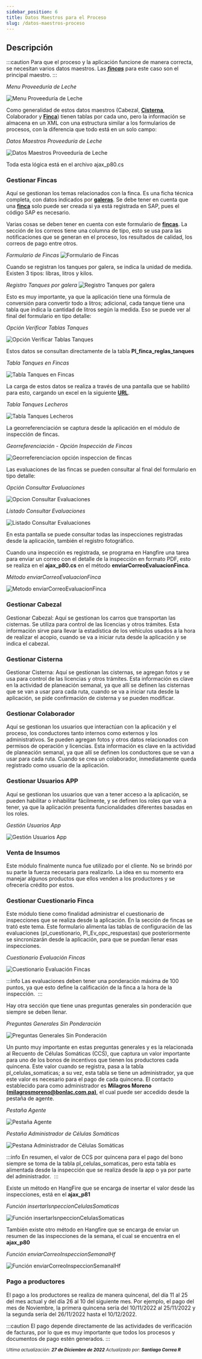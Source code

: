 ```yaml
---
sidebar_position: 6
title: Datos Maestros para el Proceso
slug: /datos-maestros-proceso
---
```


## Descripción

:::caution
Para que el proceso y la aplicación funcione de manera correcta, se necesitan varios datos maestros. Las **_[fincas](./informacion-general-proveeduria-de-leche.md#fincas)_** para este caso son el principal maestro.
:::

_Menu Proveeduría de Leche_

![Menu Proveeduría de Leche](/assets/proveeduria/menu-proveeduria-leche.png "Menu Proveeduría de Leche")

Como generalidad de estos datos maestros (Cabezal, **[Cisterna](./informacion-general-proveeduria-de-leche.md#cisternas)**, Colaborador y **[Finca](./informacion-general-proveeduria-de-leche.md#fincas)**) tienen tablas por cada uno, pero la información se almacena en un XML con una estructura similar a los formularios de procesos, con la diferencia que todo está en un solo campo:

_Datos Maestros Proveeduría de Leche_

![Datos Maestros Proveeduría de Leche](/assets/proveeduria/datos-maestros.png "Datos Maestros Proveeduría de Leche")

Toda esta lógica está en el archivo ajax_p80.cs

### Gestionar Fincas

Aquí se gestionan los temas relacionados con la finca. Es una ficha técnica completa, con datos indicados por **[galeras](./informacion-general-proveeduria-de-leche.md#fincas)**. Se debe tener en cuenta que una **[finca](./informacion-general-proveeduria-de-leche.md#fincas)** solo puede ser creada si ya está registrada en SAP, pues el código SAP es necesario. 

Varias cosas se deben tener en cuenta con este formulario de **[fincas](./informacion-general-proveeduria-de-leche.md#fincas)**. La sección de los correos tiene una columna de tipo, esto se usa para las notificaciones que se generan en el proceso, los resultados de calidad, los correos de pago entre otros.

_Formulario de Fincas_
![Formulario de Fincas](/assets/proveeduria/datos-generales-finca.png "Formulario de Fincas")

Cuando se registran los tanques por galera, se indica la unidad de medida. Existen 3 tipos: libras, litros y kilos.

_Registro Tanques por galera_
![Registro Tanques por galera](/assets/proveeduria/tanques-por-galera.png "Registro Tanques por galera")

Esto es muy importante, ya que la aplicación tiene una fórmula de conversión para convertir todo a litros; adicional, cada tanque tiene una tabla que indica la cantidad de litros según la medida. Eso se puede ver al final del formulario en tipo detalle:

_Opción Verificar Tablas Tanques_

![Opción Verificar Tablas Tanques](/assets/proveeduria/verificar-tablas-tanques.png "Opción Verificar Tablas Tanques")

Estos datos se consultan directamente de la tabla **Pl_finca_reglas_tanques**

_Tabla Tanques en Fincas_

![Tabla Tanques en Fincas](/assets/proveeduria/tabla-finca-reglas-tanques.png "Tabla Tanques en Fincas")

La carga de estos datos se realiza a través de una pantalla que se habilitó para esto, cargando un excel en la siguiente **[URL](http://bonlac.bpmco.co/pruebas/cargar_tablas_lecheros.aspx)**.

_Tabla Tanques Lecheros_

![Tabla Tanques Lecheros](/assets/proveeduria/tablas-tanques-lecheros.png "Tabla Tanques Lecheros")

La georreferenciación se captura desde la aplicación en el módulo de inspección de fincas.

_Georreferenciación - Opción Inspección de Fincas_

![Georreferenciacion opción inspeccion de fincas](/assets/proveeduria/georreferenciacion.png "Georreferenciación - Opción Inspección de Fincas")

Las evaluaciones de las fincas se pueden consultar al final del formulario en tipo detalle:

_Opción Consultar Evaluaciones_

![Opcion Consultar Evaluaciones](/assets/proveeduria/opcion-consultar-evaluaciones.png "Opción Consultar Evaluaciones")

_Listado Consultar Evaluaciones_

![Listado Consultar Evaluaciones](/assets/proveeduria/listado-evaluaciones-fincas.png "Listado Consultar Evaluaciones")

En esta pantalla se puede consultar todas las inspecciones registradas desde la aplicación, también el registro fotográfico.  

Cuando una inspección es registrada, se programa en Hangfire una tarea para enviar un correo con el detalle de la inspección en formato PDF, esto se realiza en el **ajax_p80.cs** en el método **enviarCorreoEvaluacionFinca**.

_Método enviarCorreoEvaluacionFinca_

![Metodo enviarCorreoEvaluacionFinca](/assets/proveeduria/metodo-enviar-correo-evaluacion-finca.png "Método enviarCorreoEvaluacionFinca")

### Gestionar Cabezal

Gestionar Cabezal: Aquí se gestionan los carros que transportan las cisternas. Se utiliza para control de las licencias y otros trámites. Esta información sirve para llevar la estadística de los vehículos usados a la hora de realizar el acopio, cuando se va a iniciar ruta desde la aplicación y se indica el cabezal. 

### Gestionar Cisterna

Gestionar Cisterna: Aquí se gestionan las cisternas, se agregan fotos y se usa para control de las licencias y otros trámites. Esta información es clave en la actividad de planeación semanal, ya que allí se definen las cisternas que se van a usar para cada ruta, cuando se va a iniciar ruta desde la aplicación, se pide confirmación de cisterna y se pueden modificar.

### Gestionar Colaborador

Aquí se gestionan los usuarios que interactúan con la aplicación y el proceso, los conductores tanto internos como externos y los administrativos.  Se pueden agregan fotos y otros datos relacionados con permisos de operación y licencias. Esta información es clave en la actividad de planeación semanal, ya que allí se definen los conductores que se van a usar para cada ruta.  Cuando se crea un colaborador, inmediatamente queda registrado como usuario de la aplicación. 

### Gestionar Usuarios APP

Aquí se gestionan los usuarios que van a tener acceso a la aplicación, se pueden habilitar o inhabilitar fácilmente, y se definen los roles que van a tener, ya que la aplicación presenta funcionalidades diferentes basadas en los roles. 

_Gestión Usuarios App_

![Gestión Usuarios App](/assets/proveeduria/gestion-usuarios-app.png "Gestión Usuarios App")

### Venta de Insumos

Este módulo finalmente nunca fue utilizado por el cliente. No se brindó por su parte la fuerza necesaria para realizarlo. La idea en su momento era manejar algunos productos que ellos venden a los productores y se ofrecería crédito por estos.

### Gestionar Cuestionario Finca

Este módulo tiene como finalidad administrar el cuestionario de inspecciones que se realiza desde la aplicación. En la sección de fincas se trató este tema.  Este formulario alimenta las tablas de configuración de las evaluaciones (pl_cuestionario, Pl_Ev_opc_respuestas) que posteriormente se sincronizarán desde la aplicación, para que se puedan llenar esas inspecciones.

_Cuestionario Evaluación Fincas_

![Cuestionario Evaluación Fincas](/assets/proveeduria/cuestionario-evaluacion-fincas.png "Cuestionario Evaluación Fincas")

:::info
Las evaluaciones deben tener una ponderación máxima de 100 puntos, ya que esto define la calificación de la finca a la hora de la inspección. 
:::

Hay otra sección que tiene unas preguntas generales sin ponderación que siempre se deben llenar.

_Preguntas Generales Sin Ponderación_

![Preguntas Generales Sin Ponderación](/assets/proveeduria/preguntas-generales-sin-ponderacion.png "Preguntas Generales Sin Ponderación")

Un punto muy importante en estas preguntas generales y es la relacionada al Recuento de Células Somáticas (CCS), que captura un valor importante para uno de los bonos de incentivos que tienen los productores cada quincena. Este valor cuando se registra, pasa a la tabla pl_celulas_somaticas; a su vez, esta tabla se tiene un administrador, ya que este valor es necesario para el pago de cada quincena. El contacto establecido para como administrador es **Milagros Moreno** __[(milagrosmoreno@bonlac.com.pa)](mailto:milagrosmoreno@bonlac.com.pa)__, el cual puede ser accedido desde la pestaña de agente.

_Pestaña Agente_

![Pestaña Agente](/assets/proveeduria/pestana-agente-1.png "Pestaña Agente")

_Pestaña Administrador de Células Somáticas_

![Pestana Administrador de Células Somáticas](/assets/proveeduria/pestana-agente-2.png "Pestaña Administrador de Células Somáticas")

:::info
En resumen, el valor de CCS por quincena para el pago del bono siempre se toma de la tabla pl_celulas_somaticas, pero esta tabla es alimentada desde la inspección que se realiza desde la app o ya por parte del administrador. 
:::

Existe un método en HangFire que se encarga de insertar el valor desde las inspecciones, está en el **ajax_p81**

_Función insertarIsnpeccionCelulasSomaticas_

![Función insertarIsnpeccionCelulasSomaticas](/assets/proveeduria/funcion-insertar-celulas-somaticas.png "Función insertarIsnpeccionCelulasSomaticas")

También existe otro método en Hangfire que se encarga de enviar un resumen de las inspecciones de la semana, el cual se encuentra en el **ajax_p80**

_Función enviarCorreoInspeccionSemanalHf_

![Función enviarCorreoInspeccionSemanalHf](/assets/proveeduria/funcion-enviar-correo-inspeccion-semanal.png "Función enviarCorreoInspeccionSemanalHf")

### Pago a productores 

El pago a los productores se realiza de manera quincenal, del día 11 al 25 del mes actual y del día 26 al 10 del siguiente mes. Por ejemplo, el pago del mes de Noviembre, la primera quincena sería del 10/11/2022 al 25/11/2022 y la segunda sería del 26/11/2022 hasta el 10/12/2022.

:::caution
El pago depende directamente de las actividades de verificación de facturas, por lo que es muy importante que todos los procesos y documentos de pago estén generados.
:::

<div class="ultima-actualizacion">
  <small>
    <i>
      Ultima actualización:
      <b> 27 de Diciembre de 2022</b>
    </i>
  </small>

  <small>
    <i>
      Actualizado por:
      <b> Santiago Correa R</b>
    </i>
  </small>
</div>